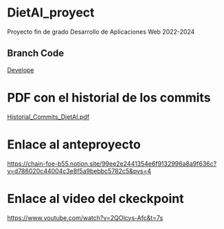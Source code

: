 # DietAI_proyect
Proyecto fin de grado Desarrollo de Aplicaciones Web 2022-2024

## **Branch Code**  
[Develope](https://github.com/jimmysm1995/DietAI_proyect/tree/develop)

# PDF con el historial de los commits
[Historial_Commits_DietAI.pdf](https://github.com/user-attachments/files/15837483/Historial_Commits_DietAI.pdf)

# Enlace al anteproyecto
https://chain-foe-b55.notion.site/99ee2e2441354e6f9132996a8a9f636c?v=d786020c44004c3e8f5a9bebbc5782c5&pvs=4

# Enlace al video del ckeckpoint
https://www.youtube.com/watch?v=2QOlcys-Afc&t=7s
